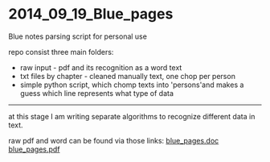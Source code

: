 2014_09_19_Blue_pages
=====================

Blue notes parsing script for personal use

repo consist three main folders:

 - raw input - pdf and its recognition as a word text
 - txt files by chapter - cleaned manually text, one chop per person
 - simple python script, which chomp texts into 'persons'and makes a guess which line represents what type of data


----------
at this stage I am writing separate algorithms to recognize different data in text.

raw pdf and word can be found via those links:
[blue_pages.doc](https://app.box.com/s/i8brubgny2nxtoqbnerc)
[blue_pages.pdf](https://app.box.com/s/34u6r9cl8pg8ytrz11ac)
